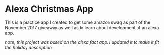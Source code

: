 # Alexa Christmas App
This is a practice app I created to get some amazon swag as part of the November 2017 giveaway as well as to learn about development of an alexa app.

_note, this project was based on the alexa fact app. I updated it to make it fit the holiday description_